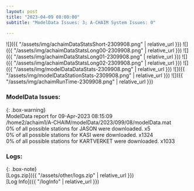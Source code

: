 ```yaml
---
layout: post
title: "2023-04-09 08:00:00"
subtitle: "ModelData Issues: 3; A-CHAIM System Issues: 0"

---
```


![]({{ "/assets/img/achaimDataStatsShort-2309908.png" | relative_url }})
![]({{ "/assets/img/achaimDataStatsLong00-2309908.png" | relative_url }})
![]({{ "/assets/img/achaimDataStatsLong01-2309908.png" | relative_url }})
![]({{ "/assets/img/achaimDataStatsLong02-2309908.png" | relative_url }})
![]({{ "/assets/img/modelDataDataStats-2309908.png" | relative_url }})
![]({{ "/assets/img/modelDataStationStats-2309908.png" | relative_url }})
![]({{ "/assets/img/achaimRunTime-2309908.png" | relative_url }})


### ModelData Issues:  
  
{: .box-warning}  
 ModelData report for 09-Apr-2023 08:15:09   
 /home2/achaim1/A-CHAIM/modelData/2023/099/08/modelData.mat   
 0% of all possible stations for JASON were downloaded. x5   
 0% of all possible stations for KASI were downloaded. x1324   
 0% of all possible stations for KARTVERKET were downloaded. x1033   
  


### Logs:  
  
{: .box-note}  
[Logs.zip]({{ "/assets/other/logs.zip" | relative_url }})  
[Log Info]({{ "/logInfo" | relative_url }})  
